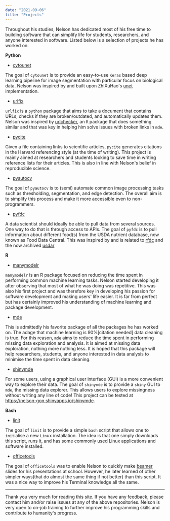 ```yaml
---
date: "2021-09-06"
title: "Projects"
---
```


Throughout his studies, Nelson has dedicated most of his free time to building software that can simplify life for students, researchers, and anyone interested
in software. Listed below is a selection of projects he has worked on. 

**Python**

* [cytounet](https://nelson-gon.github.io/cytounet)

The goal of `cytounet` is to provide an easy-to-use `Keras` based deep learning pipeline for image segmentation with particular focus on biological data. Nelson was inspired by and built upon ZhiXuHao's [unet](https://github.com/zhixuhao/unet) implementation. 

* [urlfix](https://nelson-gon.github.io/urlfix/)

`urlfix` is a `python` package that aims to take a document that contains URLs,
checks if they are broken/outdated, and automatically updates them. Nelson was
inspired by [urlchecker](https://github.com/r-lib/urlchecker), an `R` package
that does something similar and that was key in helping him solve issues with
broken links in `mde`. 

* [pycite](https://nelson-gon.github.io/pycite)


Given a file containing links to scientific articles, `pycite` generates 
citations in the Harvard referencing style (at the time of writing). This project
is mainly aimed at researchers and students looking to save time in writing
reference lists for their articles. This is also in line with Nelson's belief in
reproducible science. 


* [pyautocv](https://nelson-gon.github.io/pyautocv)

The goal of `pyautocv` is to (semi) automate common image processing tasks such 
as thresholding, segmentation, and edge detection. The overall aim is to 
simplify this process and make it more accessible even to non-programmers. 


* [pyfdc](https://nelson-gon.github.io/pyfdc)

A data scientist should ideally be able to pull data from several sources. One way to do that is through access to APIs. The goal of `pyfdc` is to pull information about different food(s) from the USDA nutrient database, now known as Food Data Central. This was inspired by and is related to [rfdc](https://github.com/Nelson-Gon/rfdc) and the now archived [usdar](https://github.com/Nelson-Gon/usdar)


**R**

* [manymodelr](https://nelson-gon.github.io/manymodelr)

`manymodelr` is an R package focused on reducing the time spent in performing common machine learning tasks. Nelson started developing it after observing that most of what he was doing was repetitive. This was also his first project and was therefore key in developing his passion for software development and making users' life easier. It is far from perfect but has certainly improved his understanding of machine learning and package development.



* [mde](https://nelson-gon.github.io/mde)

This is admittedly his favorite package of all the packages he has worked on. The adage that machine learning is 90%[citation needed] data cleaning is true. For this reason, `mde` aims to reduce the time spent in performing missing data exploration and analysis. It is aimed at missing data exploration, nothing more nothing less. It is hoped that this package will help researchers, students, and anyone interested in data analysis to minimise the time spent in data cleaning. 


* [shinymde](https://github.com/Nelson-Gon/shinymde)


For some users, using a graphical user interface (GUI) is a more convenient way to explore their data. The goal of `shinymde` is to provide a `shiny` GUI to `mde`, the missing data explorer. This allows users to explore missingness without writing any line of code! This project can be tested at https://nelson-gon.shinyapps.io/shinymde. 



**Bash**



* [linit](https://github.com/Nelson-Gon/linit)

The goal of `linit` is to provide a simple `bash` script that allows one to `init`ialise a new `Lin`ux installation. The idea is that one simply downloads this script, runs it, and has some commonly used Linux applications and software installed.

* [officetools](https://github.com/Nelson-Gon/officetools)

The goal of `officetools` was to enable Nelson to quickly make [beamer](https://en.wikipedia.org/wiki/Beamer_(LaTeX)) slides for his presentations at school. However, he later learned of other simpler ways(that do almost the same thing if not better) than this script. It was a nice way to improve his Terminal knowledge all the same.



---

Thank you very much for reading this site. If you have any feedback, please contact him and/or raise issues at any of the above repositories. Nelson is very open to on-job training to further improve his programming skills and contribute to humanity's progress. 
